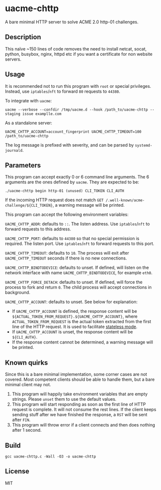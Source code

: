 # uacme-chttp

A bare minimal HTTP server to solve ACME 2.0 http-01 challenges.

## Description

This naïve ~150 lines of code removes the need to install netcat, socat, python, busybox, nginx, httpd etc if you want a certificate for non website servers.

## Usage

It is recommended not to run this program with `root` or special privileges. Instead, use `iptables`/`nft` to forward `80` requests to `44380`.

To integrate with `uacme`:

```
uacme --verbose --confdir /tmp/uacme.d --hook /path_to/uacme-chttp --staging issue examplle.com
```

As a standalone server:

```
UACME_CHTTP_ACCOUNT=account_fingerprint UACME_CHTTP_TIMEOUT=100 /path_to/uacme-chttp
```

The log message is prefixed with severity, and can be parsed by `systemd-journald`.

## Parameters

This program can accept exactly 0 or 6 command line arguments. The 6 arguments are the ones defined by `uacme`. They are expected to be:

```
./uacme-chttp begin http-01 (unused) CLI_TOKEN CLI_AUTH
```


If the incoming HTTP request does not match `GET /.well-known/acme-challenge/${CLI_TOKEN}`, a warning message will be printed.

This program can accept the following environment variables:

`UACME_CHTTP_ADDR`: defaults to `::`. The listen address. Use `iptables`/`nft` to forward requests to this address.

`UACME_CHTTP_PORT`: defaults to `44380` so that no special permission is required. The listen port. Use `iptables`/`nft` to forward requests to this port.

`UACME_CHTTP_TIMEOUT`: defaults to `10`. The process will exit after `UACME_CHTTP_TIMEOUT` seconds if there is no new connections.

`UACME_CHTTP_BINDTODEVICE`: defaults to unset. If defined, will listen on the network interface with name `UACME_CHTTP_BINDTODEVICE`, for example `eth0`.

`UACME_CHTTP_FORCE_DETACH`: defaults to unset. If defined, will force the process to fork and return `0`. The child process will accept connections in background.

`UACME_CHTTP_ACCOUNT`: defaults to unset. See below for explanation:

- If `UACME_CHTTP_ACCOUNT` is defined, the response content will be `${ACTUAL_TOKEN_FROM_REQUEST}.${UACME_CHTTP_ACCOUNT}`, where `ACTUAL_TOKEN_FROM_REQUEST` is the actual token extracted from the first line of the HTTP request. It is used to facilitate [stateless mode](https://github.com/acmesh-official/acme.sh/wiki/Stateless-Mode).
- If `UACME_CHTTP_ACCOUNT` is unset, the response content will be `${CLI_AUTH}`.
- If the response content cannot be determined, a warning message will be printed.

## Known quirks

Since this is a bare minimal implementation, some corner cases are not covered. Most competent clients should be able to handle them, but a bare minimal client may not.

1. This program will happily take environment variables that are empty strings. Please `unset` them to use the default values.
2. This program will start responding as soon as the first line of HTTP request is complete. It will not consume the rest lines. If the client keeps sending stuff after we have finished the response, a `RST` will be sent after `FIN`. 
3. This program will throw error if a client connects and then does nothing after 1 second.

## Build

```
gcc uacme-chttp.c -Wall -O3 -o uacme-chttp
```

## License

MIT
